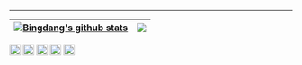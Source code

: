 

<hr>

| <a href="https://cakepanit.com/"><img align="center" src="https://github-readme-stats.vercel.app/api?username=bingdang&show_icons=true&include_all_commits=true&theme=buefy&hide_border=true" alt="Bingdang's github stats" /></a> | <a href="https://cakepanit.com/"><img align="center" src="https://github-readme-stats.vercel.app/api/top-langs/?username=bingdang&layout=compact&theme=buefy&hide_border=true" /></a> |
| ------------- | ------------- |
 
<code><a href="http://www.php.cn"><img height="20" alt="golang" src="https://go.dev/favicon.ico"></a></code> 
<code><img height="20" alt="linux" src="https://www.linux.org/favicon.ico"></code>
<code><img height="20" alt="kubernetes" src="https://kubernetes.io/images/favicon.png"></code>
<code><img height="20" alt="docker" src="https://www.docker.com/favicon.ico"></code>
<code><img height="20" alt="terraform" src="https://www.terraform.io/favicon.ico"></code>
